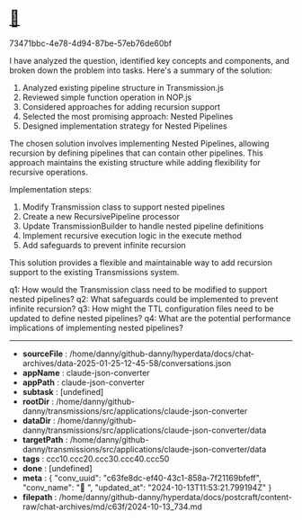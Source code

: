 # [💬 ](https://claude.ai/chat/c63fe8dc-ef40-43c1-858a-7f21169bfeff)

73471bbc-4e78-4d94-87be-57eb76de60bf

 I have analyzed the question, identified key concepts and components, and broken down the problem into tasks. Here's a summary of the solution:

1. Analyzed existing pipeline structure in Transmission.js
2. Reviewed simple function operation in NOP.js
3. Considered approaches for adding recursion support
4. Selected the most promising approach: Nested Pipelines
5. Designed implementation strategy for Nested Pipelines

The chosen solution involves implementing Nested Pipelines, allowing recursion by defining pipelines that can contain other pipelines. This approach maintains the existing structure while adding flexibility for recursive operations.

Implementation steps:
1. Modify Transmission class to support nested pipelines
2. Create a new RecursivePipeline processor
3. Update TransmissionBuilder to handle nested pipeline definitions
4. Implement recursive execution logic in the execute method
5. Add safeguards to prevent infinite recursion

This solution provides a flexible and maintainable way to add recursion support to the existing Transmissions system.

q1: How would the Transmission class need to be modified to support nested pipelines?
q2: What safeguards could be implemented to prevent infinite recursion?
q3: How might the TTL configuration files need to be updated to define nested pipelines?
q4: What are the potential performance implications of implementing nested pipelines?

---

* **sourceFile** : /home/danny/github-danny/hyperdata/docs/chat-archives/data-2025-01-25-12-45-58/conversations.json
* **appName** : claude-json-converter
* **appPath** : claude-json-converter
* **subtask** : [undefined]
* **rootDir** : /home/danny/github-danny/transmissions/src/applications/claude-json-converter
* **dataDir** : /home/danny/github-danny/transmissions/src/applications/claude-json-converter/data
* **targetPath** : /home/danny/github-danny/transmissions/src/applications/claude-json-converter/data
* **tags** : ccc10.ccc20.ccc30.ccc40.ccc50
* **done** : [undefined]
* **meta** : {
  "conv_uuid": "c63fe8dc-ef40-43c1-858a-7f21169bfeff",
  "conv_name": "💬 ",
  "updated_at": "2024-10-13T11:53:21.799194Z"
}
* **filepath** : /home/danny/github-danny/hyperdata/docs/postcraft/content-raw/chat-archives/md/c63f/2024-10-13_734.md